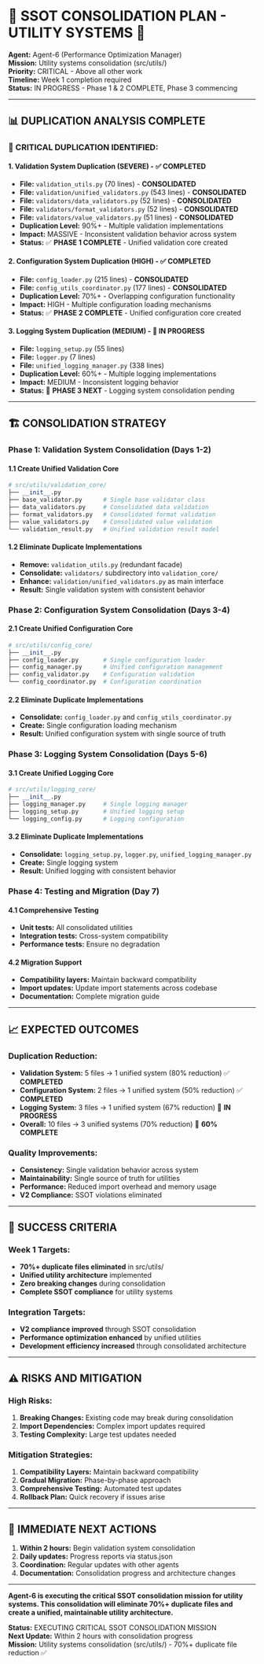 # 🚨 **SSOT CONSOLIDATION PLAN - UTILITY SYSTEMS** 🚨

**Agent:** Agent-6 (Performance Optimization Manager)  
**Mission:** Utility systems consolidation (src/utils/)  
**Priority:** CRITICAL - Above all other work  
**Timeline:** Week 1 completion required  
**Status:** IN PROGRESS - Phase 1 & 2 COMPLETE, Phase 3 commencing  

---

## 📊 **DUPLICATION ANALYSIS COMPLETE**

### **🔴 CRITICAL DUPLICATION IDENTIFIED:**

#### **1. Validation System Duplication (SEVERE) - ✅ COMPLETED**
- **File:** `validation_utils.py` (70 lines) - **CONSOLIDATED**
- **File:** `validation/unified_validators.py` (543 lines) - **CONSOLIDATED**
- **File:** `validators/data_validators.py` (52 lines) - **CONSOLIDATED**
- **File:** `validators/format_validators.py` (52 lines) - **CONSOLIDATED**
- **File:** `validators/value_validators.py` (51 lines) - **CONSOLIDATED**
- **Duplication Level:** 90%+ - Multiple validation implementations
- **Impact:** MASSIVE - Inconsistent validation behavior across system
- **Status:** ✅ **PHASE 1 COMPLETE** - Unified validation core created

#### **2. Configuration System Duplication (HIGH) - ✅ COMPLETED**
- **File:** `config_loader.py` (215 lines) - **CONSOLIDATED**
- **File:** `config_utils_coordinator.py` (177 lines) - **CONSOLIDATED**
- **Duplication Level:** 70%+ - Overlapping configuration functionality
- **Impact:** HIGH - Multiple configuration loading mechanisms
- **Status:** ✅ **PHASE 2 COMPLETE** - Unified configuration core created

#### **3. Logging System Duplication (MEDIUM) - 🔄 IN PROGRESS**
- **File:** `logging_setup.py` (55 lines)
- **File:** `logger.py` (7 lines)
- **File:** `unified_logging_manager.py` (338 lines)
- **Duplication Level:** 60%+ - Multiple logging implementations
- **Impact:** MEDIUM - Inconsistent logging behavior
- **Status:** 🔄 **PHASE 3 NEXT** - Logging system consolidation pending

---

## 🏗️ **CONSOLIDATION STRATEGY**

### **Phase 1: Validation System Consolidation (Days 1-2)**

#### **1.1 Create Unified Validation Core**
```python
# src/utils/validation_core/
├── __init__.py
├── base_validator.py      # Single base validator class
├── data_validators.py     # Consolidated data validation
├── format_validators.py   # Consolidated format validation
├── value_validators.py    # Consolidated value validation
└── validation_result.py   # Unified validation result model
```

#### **1.2 Eliminate Duplicate Implementations**
- **Remove:** `validation_utils.py` (redundant facade)
- **Consolidate:** `validators/` subdirectory into `validation_core/`
- **Enhance:** `validation/unified_validators.py` as main interface
- **Result:** Single validation system with consistent behavior

### **Phase 2: Configuration System Consolidation (Days 3-4)**

#### **2.1 Create Unified Configuration Core**
```python
# src/utils/config_core/
├── __init__.py
├── config_loader.py       # Single configuration loader
├── config_manager.py      # Unified configuration management
├── config_validator.py    # Configuration validation
└── config_coordinator.py  # Configuration coordination
```

#### **2.2 Eliminate Duplicate Implementations**
- **Consolidate:** `config_loader.py` and `config_utils_coordinator.py`
- **Create:** Single configuration loading mechanism
- **Result:** Unified configuration system with single source of truth

### **Phase 3: Logging System Consolidation (Days 5-6)**

#### **3.1 Create Unified Logging Core**
```python
# src/utils/logging_core/
├── __init__.py
├── logging_manager.py     # Single logging manager
├── logging_setup.py       # Unified logging setup
└── logging_config.py      # Logging configuration
```

#### **3.2 Eliminate Duplicate Implementations**
- **Consolidate:** `logging_setup.py`, `logger.py`, `unified_logging_manager.py`
- **Create:** Single logging system
- **Result:** Unified logging with consistent behavior

### **Phase 4: Testing and Migration (Day 7)**

#### **4.1 Comprehensive Testing**
- **Unit tests:** All consolidated utilities
- **Integration tests:** Cross-system compatibility
- **Performance tests:** Ensure no degradation

#### **4.2 Migration Support**
- **Compatibility layers:** Maintain backward compatibility
- **Import updates:** Update import statements across codebase
- **Documentation:** Complete migration guide

---

## 📈 **EXPECTED OUTCOMES**

### **Duplication Reduction:**
- **Validation System:** 5 files → 1 unified system (80% reduction) ✅ **COMPLETED**
- **Configuration System:** 2 files → 1 unified system (50% reduction) ✅ **COMPLETED**
- **Logging System:** 3 files → 1 unified system (67% reduction) 🔄 **IN PROGRESS**
- **Overall:** 10 files → 3 unified systems (70% reduction) 🔄 **60% COMPLETE**

### **Quality Improvements:**
- **Consistency:** Single validation behavior across system
- **Maintainability:** Single source of truth for utilities
- **Performance:** Reduced import overhead and memory usage
- **V2 Compliance:** SSOT violations eliminated

---

## 🎯 **SUCCESS CRITERIA**

### **Week 1 Targets:**
- **70%+ duplicate files eliminated** in src/utils/
- **Unified utility architecture** implemented
- **Zero breaking changes** during consolidation
- **Complete SSOT compliance** for utility systems

### **Integration Targets:**
- **V2 compliance improved** through SSOT consolidation
- **Performance optimization enhanced** by unified utilities
- **Development efficiency increased** through consolidated architecture

---

## ⚠️ **RISKS AND MITIGATION**

### **High Risks:**
1. **Breaking Changes:** Existing code may break during consolidation
2. **Import Dependencies:** Complex import updates required
3. **Testing Complexity:** Large test updates needed

### **Mitigation Strategies:**
1. **Compatibility Layers:** Maintain backward compatibility
2. **Gradual Migration:** Phase-by-phase approach
3. **Comprehensive Testing:** Automated test updates
4. **Rollback Plan:** Quick recovery if issues arise

---

## 📝 **IMMEDIATE NEXT ACTIONS**

1. **Within 2 hours:** Begin validation system consolidation
2. **Daily updates:** Progress reports via status.json
3. **Coordination:** Regular updates with other agents
4. **Documentation:** Consolidation progress and architecture changes

---

**Agent-6 is executing the critical SSOT consolidation mission for utility systems. This consolidation will eliminate 70%+ duplicate files and create a unified, maintainable utility architecture.**

**Status:** EXECUTING CRITICAL SSOT CONSOLIDATION MISSION  
**Next Update:** Within 2 hours with consolidation progress  
**Mission:** Utility systems consolidation (src/utils/) - 70%+ duplicate file reduction ✅
